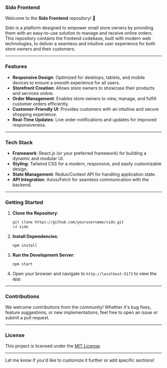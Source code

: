 ### Sido Frontend  

Welcome to the **Sido Frontend** repository! 🚀  

Sido is a platform designed to empower small store owners by providing them with an easy-to-use solution to manage and receive online orders. This repository contains the frontend codebase, built with modern web technologies, to deliver a seamless and intuitive user experience for both store owners and their customers.  

---

### Features  
- **Responsive Design**: Optimized for desktops, tablets, and mobile devices to ensure a smooth experience for all users.  
- **Storefront Creation**: Allows store owners to showcase their products and services online.  
- **Order Management**: Enables store owners to view, manage, and fulfill customer orders efficiently.  
- **Customer-Friendly UI**: Provides customers with an intuitive and secure shopping experience.  
- **Real-Time Updates**: Live order notifications and updates for improved responsiveness.  

---

### Tech Stack  
- **Framework**: React.js (or your preferred framework) for building a dynamic and modular UI.  
- **Styling**: Tailwind CSS for a modern, responsive, and easily customizable design.  
- **State Management**: Redux/Context API for handling application state.  
- **API Integration**: Axios/Fetch for seamless communication with the backend.  

---

### Getting Started  
1. **Clone the Repository**:  
   ```bash  
   git clone https://github.com/yourusername/sido.git  
   cd sido
   ```  
2. **Install Dependencies**:  
   ```bash  
   npm install  
   ```  
3. **Run the Development Server**:  
   ```bash  
   npm start  
   ```  
4. Open your browser and navigate to `http://localhost:5173` to view the app.  

---

### Contributions  
We welcome contributions from the community! Whether it's bug fixes, feature suggestions, or new implementations, feel free to open an issue or submit a pull request.  

---

### License  
This project is licensed under the [MIT License](LICENSE).  

---

Let me know if you'd like to customize it further or add specific sections!

